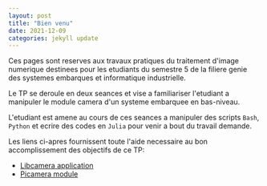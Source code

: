 ```yaml
---
layout: post
title: "Bien venu"
date: 2021-12-09
categories: jekyll update
---
```


Ces pages sont reserves aux travaux pratiques du traitement d'image numerique destinees pour les etudiants du semestre 5 de la filiere genie des systemes embarques et informatique industrielle.

Le TP se deroule en deux seances et vise a familiariser l'etudiant a manipuler le module camera d'un systeme embarquee en bas-niveau.

L'etudiant est amene au cours de ces seances a manipuler des scripts `Bash`, `Python` et ecrire des codes en `Julia` pour venir a bout du travail demande.

Les liens ci-apres fournissent toute l'aide necessaire au bon accomplissement des objectifs de ce TP:

- [Libcamera application](https://libcamera.org)
- [Picamera module](https://picamera.readthedocs.io/en/release-1.13/index.html)
